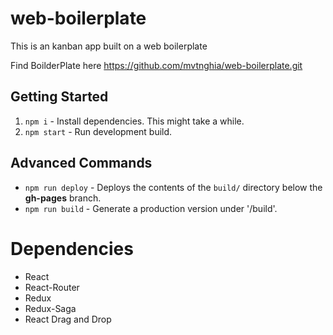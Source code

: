 # web-boilerplate
This is an kanban app built on a web boilerplate

Find BoilderPlate here https://github.com/mvtnghia/web-boilerplate.git


## Getting Started

1. `npm i` - Install dependencies. This might take a while.
2. `npm start` - Run development build.

## Advanced Commands

* `npm run deploy` - Deploys the contents of the `build/` directory below the **gh-pages** branch.
* `npm run build` - Generate a production version under '/build'.

# Dependencies
- React
- React-Router
- Redux
- Redux-Saga
- React Drag and Drop
